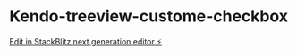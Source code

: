 # Kendo-treeview-custome-checkbox

[Edit in StackBlitz next generation editor ⚡️](https://stackblitz.com/~/github.com/rathoddhruv/Kendo-treeview-custome-checkbox)